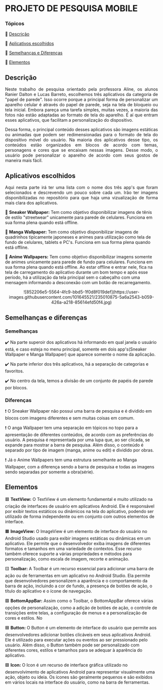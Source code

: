 # **PROJETO DE PESQUISA MOBILE**
### Tópicos 

:small_blue_diamond: [Descrição](#descrição)

:small_blue_diamond: [Aplicativos escolhidos](#aplicativos-escolhidos)

:small_blue_diamond: [Semelhanças e Diferenças](#semelhanças-e-diferenças)

:small_blue_diamond: [Elementos](#elementos)

## Descrição 
<p align="justify"> 
	Neste trabalho de pesquisa orientado pela professora Aline, os alunos Ranier Dalton e Lucas Barreto, escolhemos três aplicativos da categoria de "papel de parede". Isso ocorre porque a principal forma de personalizar um aparelho celular é através do papel de parede, seja na tela de bloqueio ou tela inicial. Embora pareça uma tarefa simples, muitas vezes, a maioria das fotos não estão adaptadas ao formato de tela do aparelho. É aí que entram esses aplicativos, que facilitam a personalização do dispositivo.
</p>
<p align="justify"> 
	Dessa forma, o principal conteúdo desses aplicativos são imagens estáticas ou animadas que podem ser redimensionadas para o formato de tela do dispositivo móvel do usuário. Na maioria dos aplicativos desse tipo, os conteúdos estão organizados em blocos de acordo com temas, personagens e cores que se encaixam nessas imagens. Desse modo, o usuário pode personalizar o aparelho de acordo com seus gostos de maneira mais fácil.
</p>

## Aplicativos escolhidos
<p align="justify"> 
	Aqui nesta parte irá ter uma lista com o nome dos três app's que foram selecionados e descrevendo um pouco sobre cada um. Irão ter imagens disponibilizadas no repositório para que haja uma vizualização de forma mais clara dos aplicativos.
</p>

:small_blue_diamond: **Sneaker Wallpaper:** Tem como objetivo disponibilizar imagens de tênis de estilo "streetwear" unicamente para parede de celulares. Funciona em sua forma plena quando está offline.

:small_blue_diamond: **Manga Wallpaper:** Tem como objetivo disponibilizar imagens de quadrinhos tipicamente japoneses e animes para utilização como tela de fundo de celulares, tablets e PC's. Funciona em sua forma plena quando está offline. 

:small_blue_diamond: **Anime Wallpapers:** Tem como objetivo disponibilizar imagens somente de animes unicamente para parede de fundo para celulares. Funciona em sua forma plena quando está offline. Ao estar offline e entrar nele, fica na tela de carregamento do aplicativo durante um bom tempo e após esse período, há a utilização da tela principal sem o cabeçalho com uma mensagem informando a desconexão com um botão de recarregamento.

<p align="center"> ![852206e5-5564-4fc9-bbd5-1f0d8f019def](https://user-images.githubusercontent.com/101645521/235010875-5a6a2543-b059-426a-a218-85614efd50f4.jpg)</p>


## Semelhanças e diferenças

### Semelhanças

:heavy_check_mark: Na parte superoir dos aplicativos há informando em qual janela o usuário está, e caso esteja no menu principal, somente em dois app's(Sneaker Wallpaper e Manga Wallpaper) que aparece somente o nome da aplicação.

:heavy_check_mark: Na parte inferior dos três aplicativos, há a separação de categorias e favoritos. 

:heavy_check_mark: No centro da tela, temos a divisão de um conjunto de papéis de parede por blocos.

### Diferenças

❗ O Sneaker Wallpaper não possui uma barra de pesquisa e é dividido em blocos com imagens diferentes e sem muitas coisas em comum. 

❗ O anga Wallpaper tem uma separação em tópicos no topo para a apresentação de diferentes conteúdos, de acordo com as preferências do usuário. A pesquisa é representada por uma lupa que, ao ser clicada, se expande para mostrar a barra de pesquisa. Além disso, o conteúdo é separado por tipo de imagem (manga, anime ou edit) e dividido por obras.

❗ Já o Anime Wallpapers tem uma estrutura semelhante ao Manga Wallpaper, com a diferença sendo a barra de pesquisa e todas as imagens sendo separadas por somente a obra(série).

## Elementos
🟥 **TextView:** O TextView é um elemento fundamental e muito utilizado na criação de interfaces de usuário em aplicativos Android. Ele é responsável por exibir textos estáticos ou dinâmicos na tela do aplicativo, podendo ser utilizado de forma independente ou em conjunto com outros elementos de interface.

🟧 **ImageView:** O ImageView é um elemento de interface do usuário no Android Studio usado para exibir imagens estáticas ou dinâmicas em um aplicativo. Ele permite que o desenvolvedor exiba imagens de diferentes formatos e tamanhos em uma variedade de contextos. Esse recurso também oferece suporte a várias propriedades e métodos para personalização, como escala de imagem, recorte e animação.

🟨 **Toolbar:** A Toolbar é um recurso essencial para adicionar uma barra de ação ou de ferramentas em um aplicativo no Android Studio. Ela permite que desenvolvedores personalizem a aparência e o comportamento da barra de ação, incluindo a cor de fundo, a presença de botões de ação, o título do aplicativo e o ícone de navegação.

🟩 **BottomAppBar:** Assim como o Toolbar, o BottomAppBar oferece várias opções de personalização, como a adição de botões de ação, o controle de transições entre telas, a configuração de menus e a personalização de cores e estilos. No 

🟦 **Button:** O Button é um elemento de interface do usuário que permite aos desenvolvedores adicionar botões clicáveis em seus aplicativos Android. Ele é utilizado para executar ações ou eventos ao ser pressionado pelo usuário. Além disso, o Button também pode ser personalizado com diferentes cores, estilos e tamanhos para se adequar à aparência do aplicativo.

🟪 **Icon:** O Icon é um recurso de interface gráfica utilizado no desenvolvimento de aplicativos Android para representar visualmente uma ação, objeto ou ideia. Os ícones são geralmente pequenos e são exibidos em vários locais na interface do usuário, como na barra de ferramentas.
 
